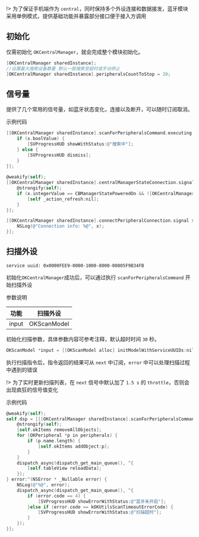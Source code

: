 !> 为了保证手机端作为 `central`，同时保持多个外设连接和数据接发，蓝牙模块采用单例模式，提供基础功能并暴露部分接口便于接入方调用

## 初始化

仅需初始化 `OKCentralManager`，就会完成整个模块初始化。

``` objectivec
[OKCentralManager sharedInstance];
//设置最大搜索设备数量 默认一直搜索至超时或手动停止
[OKCentralManager sharedInstance].peripheralsCountToStop = 20;
```

## 信号量

提供了几个常用的信号量，如蓝牙状态变化，连接以及断开，可以随时订阅取消。

示例代码

``` objectivec
[[OKCentralManager sharedInstance].scanForPeripheralsCommand.executing subscribeNext:^(NSNumber * _Nullable x) {
    if (x.boolValue) {
        [SVProgressHUD showWithStatus:@"搜索中"];
    } else {
        [SVProgressHUD dismiss];
    }
}];
    
@weakify(self);
[[OKCentralManager sharedInstance].centralManagerStateConnection.signal subscribeNext:^(NSNumber *x) {
    @strongify(self);
    if (x.integerValue == CBManagerStatePoweredOn && ![OKCentralManager sharedInstance].isScanning) {
        [self _action_refresh:nil];
    }
}];

[[OKCentralManager sharedInstance].connectPeripheralConnection.signal subscribeNext:^(id  _Nullable x) {
    NSLog(@"Connection info: %@", x);
}];
```

## 扫描外设

`service uuid: 0x0000FEE9-0000-1000-8000-00805F9B34FB`

初始化`OKCentralManager`成功后，可以通过执行 `scanForPeripheralsCommand` 开始扫描外设

参数说明

|  功能 | 扫描外设 |
| ------------ | ------------ |
|  input | OKScanModel |

初始化扫描参数，具体参数内容可参考注释，默认超时时间 `30` 秒。

``` objectivec
OKScanModel *input = [[OKScanModel alloc] initModelWithServiceUUIDs:nil options:nil aScanInterval:30];
```

执行扫描指令后，指令返回的结果可从 `next` 中订阅，`error` 中可以处理扫描过程中遇到的错误

!> 为了实时更新扫描列表，在 `next` 信号中默认加了 `1.5 s` 的 `throttle`，否则会出现疯狂的信号值变化

示例代码

``` objectivec
@weakify(self);
self.dsp = [[[OKCentralManager sharedInstance].scanForPeripheralsCommand execute:input] subscribeNext:^(NSArray <OKPeripheral *> *peripherals) {
    @strongify(self);
    [self.okItems removeAllObjects];
    for (OKPeripheral *p in peripherals) {
        if (p.name.length) {
            [self.okItems addObject:p];
        }
    }
    dispatch_async(dispatch_get_main_queue(), ^{
        [self.tableView reloadData];
    });
} error:^(NSError * _Nullable error) {
    NSLog(@"%@", error);
    dispatch_async(dispatch_get_main_queue(), ^{
        if (error.code == 4) {
            [SVProgressHUD showErrorWithStatus:@"蓝牙未开启"];
        }else if (error.code == kOKUtilsScanTimeoutErrorCode) {
            [SVProgressHUD showErrorWithStatus:@"扫描超时"];
        }
    });
}];
```

